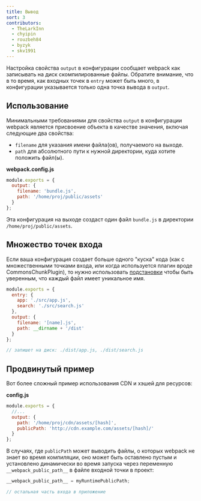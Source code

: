 ```yaml
---
title: Вывод
sort: 3
contributors:
  - TheLarkInn
  - chyipin
  - rouzbeh84
  - byzyk
  - skv1991
---
```


Настройка свойства `output` в конфигурации сообщает webpack как записывать на диск скомпилированные файлы. Обратите внимание, что в то время, как входных точек в `entry` может быть много, в конфигурации указывается только одна точка вывода в `output`.


## Использование

Минимальными требованиями для свойства `output` в конфигурации webpack является присвоение объекта в качестве значения, включая следующие два свойства:

- `filename` для указания имени файла(ов), получаемого на выходе.
- `path` для абсолютного пути к нужной директории, куда хотите положить файл(ы).

**webpack.config.js**

```javascript
module.exports = {
  output: {
    filename: 'bundle.js',
    path: '/home/proj/public/assets'
  }
};
```

Эта конфигурация на выходе создаст один файл `bundle.js` в директории `/home/proj/public/assets`.


## Множество точек входа

Если ваша конфигурация создает больше одного "куска" кода (как с множественными точками входа, или когда используется плагин вроде CommonsChunkPlugin), то нужно использовать [подстановки](/configuration/output#output-filename) чтобы быть уверенным, что каждый файл имеет уникальное имя.

```javascript
module.exports = {
  entry: {
    app: './src/app.js',
    search: './src/search.js'
  },
  output: {
    filename: '[name].js',
    path: __dirname + '/dist'
  }
};

// запишет на диск: ./dist/app.js, ./dist/search.js
```


## Продвинутый пример

Вот более сложный пример использования CDN и хэшей для ресурсов:

**config.js**

```javascript
module.exports = {
  //...
  output: {
    path: '/home/proj/cdn/assets/[hash]',
    publicPath: 'http://cdn.example.com/assets/[hash]/'
  }
};
```

В случаях, где `publicPath` может выводить файлы, о которых webpack не знает во время компиляции, оно может быть оставлено пустым и установлено динамически во время запуска через переменную `__webpack_public_path__` в файле входной точки в проект:

```javascript
__webpack_public_path__ = myRuntimePublicPath;

// остальная часть входа в приложение
```
